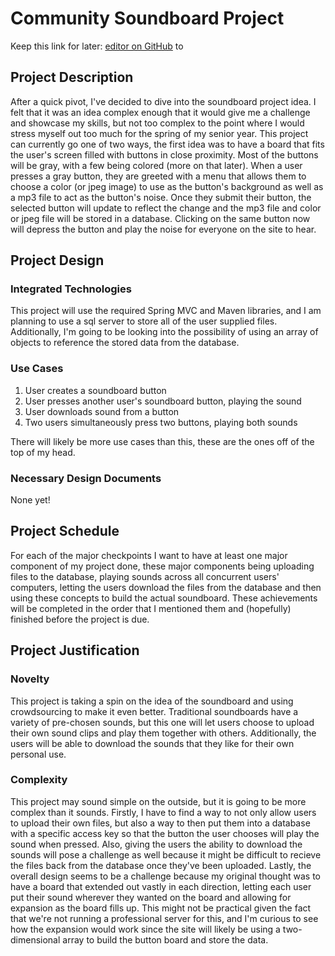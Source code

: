 # Community Soundboard Project

Keep this link for later: [editor on GitHub](https://github.com/burningwater202/burningwater202.github.io/edit/master/index.md) to 

## Project Description
  After a quick pivot, I've decided to dive into the soundboard project idea. I felt that it was an idea complex enough that it would give me a challenge and showcase my skills, but not too complex to the point where I would stress myself out too much for the spring of my senior year. This project can currently go one of two ways, the first idea was to have a board that fits the user's screen filled with buttons in close proximity. Most of the buttons will be gray, with a few being colored (more on that later). When a user presses a gray button, they are greeted with a menu that allows them to choose a color (or jpeg image) to use as the button's background as well as a mp3 file to act as the button's noise. Once they submit their button, the selected button will update to reflect the change and the mp3 file and color or jpeg file will be stored in a database. Clicking on the same button now will depress the button and play the noise for everyone on the site to hear.

## Project Design

### Integrated Technologies 

This project will use the required Spring MVC and Maven libraries, and I am planning to use a sql server to store all of the user supplied files. Additionally, I'm going to be looking into the possibility of using an array of objects to reference the stored data from the database.  

### Use Cases

1. User creates a soundboard button
2. User presses another user's soundboard button, playing the sound
3. User downloads sound from a button
4. Two users simultaneously press two buttons, playing both sounds

There will likely be more use cases than this, these are the ones off of the top of my head.

### Necessary Design Documents

None yet!

## Project Schedule

For each of the major checkpoints I want to have at least one major component of my project done, these major components being uploading files to the database, playing sounds across all concurrent users' computers, letting the users download the files from the database and then using these concepts to build the actual soundboard. These achievements will be completed in the order that I mentioned them and (hopefully) finished before the project is due. 

## Project Justification

### Novelty

This project is taking a spin on the idea of the soundboard and using crowdsourcing to make it even better. Traditional soundboards have a variety of pre-chosen sounds, but this one will let users choose to upload their own sound clips and play them together with others. Additionally, the users will be able to download the sounds that they like for their own personal use.

### Complexity

This project may sound simple on the outside, but it is going to be more complex than it sounds. Firstly, I have to find a way to not only allow users to upload their own files, but also a way to then put them into a database with a specific access key so that the button the user chooses will play the sound when pressed. Also, giving the users the ability to download the sounds will pose a challenge as well because it might be difficult to recieve the files back from the database once they've been uploaded. Lastly, the overall design seems to be a challenge because my original thought was to have a board that extended out vastly in each direction, letting each user put their sound wherever they wanted on the board and allowing for expansion as the board fills up. This might not be practical given the fact that we're not running a professional server for this, and I'm curious to see how the expansion would work since the site will likely be using a two-dimensional array to build the button board and store the data. 
